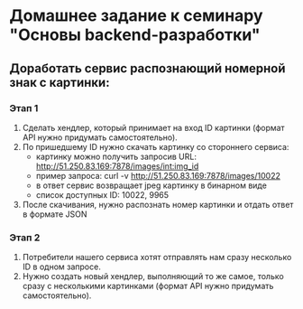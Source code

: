 # Домашнее задание к семинару "Основы backend-разработки"

## Доработать сервис распознающий номерной знак с картинки:
### Этап 1

1. Сделать хендлер, который принимает на вход ID картинки (формат API нужно придумать самостоятельно).
2. По пришедшему ID нужно скачать картинку со стороннего сервиса:
    * картинку можно получить запросив URL: http://51.250.83.169:7878/images/int:img_id
    * пример запроса: curl -v http://51.250.83.169:7878/images/10022
    * в ответ сервис возвращает jpeg картинку в бинарном виде
    * список доступных ID: 10022, 9965
3. После скачивания, нужно распознать номер картинки и отдать ответ в формате JSON

### Этап 2
1. Потребители нашего сервиса хотят отправлять нам сразу несколько ID в одном запросе.
2. Нужно создать новый хендлер, выполняющий то же самое, только сразу с несколькими картинками (формат API нужно придумать самостоятельно).